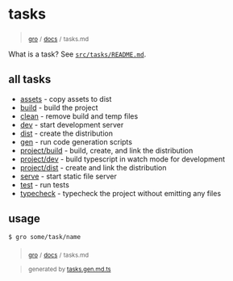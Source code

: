 # tasks

> <sub>[gro](/../..)</sub> <sub>/</sub>
> <sub>[docs](./)</sub> <sub>/</sub>
> <sub>tasks.md</sub>

What is a task? See [`src/tasks/README.md`](../task).

## all tasks

- [assets](../assets.task.ts) - copy assets to dist
- [build](../build.task.ts) - build the project
- [clean](../clean.task.ts) - remove build and temp files
- [dev](../dev.task.ts) - start development server
- [dist](../dist.task.ts) - create the distribution
- [gen](../gen.task.ts) - run code generation scripts
- [project/build](../project/build.task.ts) - build, create, and link the distribution
- [project/dev](../project/dev.task.ts) - build typescript in watch mode for development
- [project/dist](../project/dist.task.ts) - create and link the distribution
- [serve](../serve.task.ts) - start static file server
- [test](../test.task.ts) - run tests
- [typecheck](../typecheck.task.ts) - typecheck the project without emitting any files

## usage

```bash
$ gro some/task/name
```

> <sub>[gro](/../..)</sub> <sub>/</sub>
> <sub>[docs](./)</sub> <sub>/</sub>
> <sub>tasks.md</sub>

> <sub>generated by [tasks.gen.md.ts](tasks.gen.md.ts)</sub>
